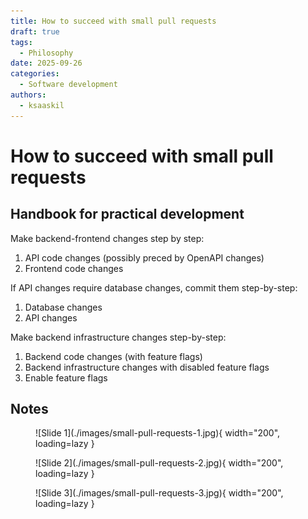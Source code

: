 ```yaml
---
title: How to succeed with small pull requests
draft: true
tags:
  - Philosophy
date: 2025-09-26
categories:
  - Software development
authors:
  - ksaaskil
---
```


# How to succeed with small pull requests

<!-- more -->

## Handbook for practical development

Make backend-frontend changes step by step:

1. API code changes (possibly preced by OpenAPI changes)
1. Frontend code changes

If API changes require database changes, commit them step-by-step:

1. Database changes
1. API changes

Make backend infrastructure changes step-by-step:

1. Backend code changes (with feature flags)
1. Backend infrastructure changes with disabled feature flags
1. Enable feature flags

## Notes

<figure markdown>
  ![Slide 1](./images/small-pull-requests-1.jpg){ width="200", loading=lazy }
</figure>

<figure markdown>
  ![Slide 2](./images/small-pull-requests-2.jpg){ width="200", loading=lazy }
</figure>

<figure markdown>
  ![Slide 3](./images/small-pull-requests-3.jpg){ width="200", loading=lazy }
</figure>
